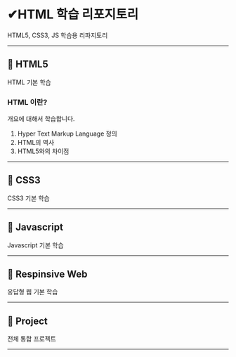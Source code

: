 # ✔HTML 학습 리포지토리
HTML5, CSS3, JS 학습용 리파지토리
___ 

## 🔸 HTML5 
HTML 기본 학습

### HTML 이란?
개요에 대해서 학습합니다.
1. Hyper Text Markup Language 정의 
2. HTML의 역사
3. HTML5와의 차이점 
___ 
## 🔸 CSS3
CSS3 기본 학습

___
## 🔸 Javascript
Javascript 기본 학습 
___
## 🔸 Respinsive Web
응답형 웹 기본 학습 
___
## 🔸 Project
전체 통합 프로젝트 
___

